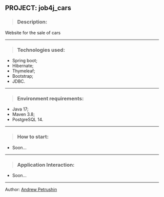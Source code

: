 ## PROJECT: job4j_cars

>### Description:
Website for the sale of cars
________________________________________________________________________
>### Technologies used:
  - Spring boot;
  - Hibernate;
  - Thymeleaf;
  - Bootstrap;
  - JDBC.
________________________________________________________________________
>### Environment requirements:
  - Java 17;
  - Maven 3.8;
  - PostgreSQL 14.
________________________________________________________________________
>### How to start:
- Soon...
________________________________________________________________________
>### Application Interaction:
- Soon...
________________________________________________________________________

Author: <a href="https://github.com/Futsey" title="Andrew Petrushin">Andrew Petrushin</a>